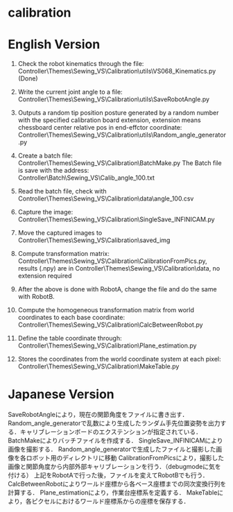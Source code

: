 # calibration

# English Version
1. Check the robot kinematics through the file: Controller\Themes\Sewing_VS\Calibration\utils\VS068_Kinematics.py (Done)
2. Write the current joint angle to a file: Controller\Themes\Sewing_VS\Calibration\utils\SaveRobotAngle.py

3. Outputs a random tip position posture generated by a random number with the specified calibration board extension, 
    extension means chessboard center relative pos in end-effctor coordinate: Controller\Themes\Sewing_VS\Calibration\utils\Random_angle_generator.py
4. Create a batch file: Controller\Themes\Sewing_VS\Calibration\BatchMake.py The Batch file is save with the address: Controller\Batch\Sewing_VS\Calib_angle_100.txt
5. Read the batch file, check with Controller\Themes\Sewing_VS\Calibration\data\angle_100.csv
6. Capture the image: Controller\Themes\Sewing_VS\Calibration\SingleSave_INFINICAM.py
7. Move the captured images to Controller\Themes\Sewing_VS\Calibration\saved_img
8. Compute transformation matrix: Controller\Themes\Sewing_VS\Calibration\CalibrationFromPics.py, results (.npy) are in Controller\Themes\Sewing_VS\Calibration\data, no extension required
9. After the above is done with RobotA, change the file and do the same with RobotB.
10. Compute the homogeneous transformation matrix from world coordinates to each base coordinate: Controller\Themes\Sewing_VS\Calibration\CalcBetweenRobot.py
11. Define the table coordinate through: Controller\Themes\Sewing_VS\Calibration\Plane_estimation.py
12. Stores the coordinates from the world coordinate system at each pixel: Controller\Themes\Sewing_VS\Calibration\MakeTable.py


# Japanese Version
SaveRobotAngleにより，現在の関節角度をファイルに書き出す．
Random_angle_generatorで乱数により生成したランダム手先位置姿勢を出力する．キャリブレーションボードのエクステンションが指定されている．
BatchMakeによりバッチファイルを作成する．
SingleSave_INFINICAMにより画像を撮影する．
Random_angle_generatorで生成したファイルと撮影した画像を各ロボット用のディレクトリに移動
CalibrationFromPicsにより，撮影した画像と関節角度から内部外部キャリブレーションを行う．（debugmodeに気を付ける）
上記をRobotAで行った後，ファイルを変えてRobotBでも行う．
CalcBetweenRobotによりワールド座標から各ベース座標までの同次変換行列を計算する．
Plane_estimationにより，作業台座標系を定義する．
MakeTableにより，各ピクセルにおけるワールド座標系からの座標を保存する．
